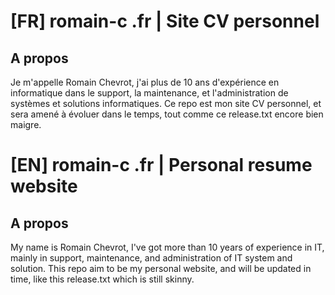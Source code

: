 # [FR] romain-c .fr | Site CV personnel

## A propos 

Je m'appelle Romain Chevrot, j'ai plus de 10 ans d'expérience en informatique dans le support, la maintenance, et l'administration de systèmes et solutions informatiques.
Ce repo est mon site CV personnel, et sera amené à évoluer dans le temps, tout comme ce release.txt encore bien maigre.

# [EN] romain-c .fr | Personal resume website

## A propos 

My name is Romain Chevrot, I've got more than 10 years of experience in IT, mainly in support, maintenance, and administration of IT system and solution.
This repo aim to be my personal website, and will be updated in time, like this release.txt which is still skinny.

